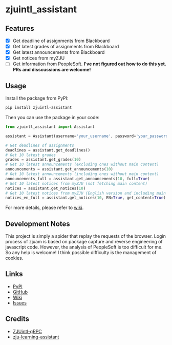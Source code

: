 # zjuintl_assistant

## Features

- [x] Get deadline of assignments from Blackboard
- [x] Get latest grades of assignments from Blackboard
- [x] Get latest announcements from Blackboard
- [x] Get notices from myZJU
- [ ] Get information from PeopleSoft. **I've not figured out how to do this yet. PRs and disscussions are welcome!**

## Usage

Install the package from PyPI:

```bash
pip install zjuintl-assistant
```

Then you can use the package in your code:

```python
from zjuintl_assistant import Assistant

assistant = Assistant(username='your_username', password='your_password')

# Get deadlines of assignments
deadlines = assistant.get_deadlines()
# Get 10 latest grades
grades = assistant.get_grades(10)
# Get 10 latest announcements (excluding ones without main content)
announcements = assistant.get_announcements(10)
# Get 10 latest announcements (including ones without main content)
announcements_full = assistant.get_announcements(10, full=True)
# Get 10 latest notices from myZJU (not fetching main content)
notices = assistant.get_notices(10)
# Get 10 latest notices from myZJU (English version and including main content)
notices_en_full = assistant.get_notices(10, EN=True, get_content=True)
```

For more details, please refer to [wiki](https://github.com/ZJUIntl-share/zjuintl_assistant/wiki).

## Development Notes

This project is simply a spider that replay the requests of the browser. Login process of zjuam is based on package capture and reverse engineering of javascript code. However, the analysis of PeopleSoft is too difficult for me. So any help is welcome! I think possible difficulty is the management of cookies.

## Links

- [PyPI](https://pypi.org/project/zjuintl-assistant/)
- [GitHub](https://github.com/ZJUIntl-share/zjuintl_assistant)
- [Wiki](https://github.com/ZJUIntl-share/zjuintl_assistant/wiki)
- [Issues](https://github.com/ZJUIntl-share/zjuintl_assistant/issues)

## Credits

- [ZJUintl-gRPC](https://github.com/QSCTech/ZJUintl-gRPC)
- [zju-learning-assistant](https://github.com/PeiPei233/zju-learning-assistant)
